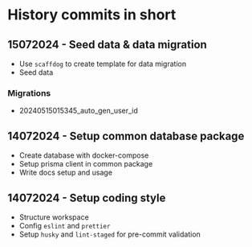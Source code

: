 # History commits in short

## 15072024 - Seed data & data migration

- Use `scaffdog` to create template for data migration
- Seed data

### Migrations

- 20240515015345_auto_gen_user_id

## 14072024 - Setup common database package

- Create database with docker-compose
- Setup prisma client in common package
- Write docs setup and usage

## 14072024 - Setup coding style

- Structure workspace
- Config `eslint` and `prettier`
- Setup `husky` and `lint-staged` for pre-commit validation

